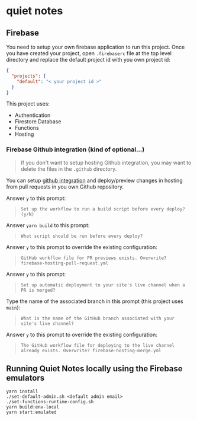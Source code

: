 # quiet notes

## Firebase

You need to setup your own firebase application to run this project. Once you have created
your project, open `.firebaserc` file at the top level directory and replace the default
project id with you own project id:

```json
{
  "projects": {
    "default": "< your project id >"
  }
}
```

This project uses:

* Authentication
* Firestore Database
* Functions
* Hosting

### Firebase Github integration (kind of optional...)

> If you don't want to setup hosting Github integration, you may want to delete the files
> in the `.github` directory.

You can setup [github integration](https://firebase.google.com/docs/hosting/github-integration)
and deploy/preview changes in hosting from pull requests in you own Github repository.

Answer `y` to this prompt:

> `Set up the workflow to run a build script before every deploy? (y/N)`

Answer `yarn build` to this prompt:

> `What script should be run before every deploy?`

Answer `y` to this prompt to override the existing configuration:

> `GitHub workflow file for PR previews exists. Overwrite? firebase-hosting-pull-request.yml`

Answer `y` to this prompt:

> `Set up automatic deployment to your site's live channel when a PR is merged?`

Type the name of the associated branch in this prompt (this project uses `main`):

> `What is the name of the GitHub branch associated with your site's live channel?`

Answer `y` to this prompt to override the existing configuration:

> `The GitHub workflow file for deploying to the live channel already exists. Overwrite? firebase-hosting-merge.yml`

## Running Quiet Notes locally using the Firebase emulators

```
yarn install
./set-default-admin.sh <default admin email>
./set-functions-runtime-config.sh
yarn build:env-local
yarn start:emulated
```
